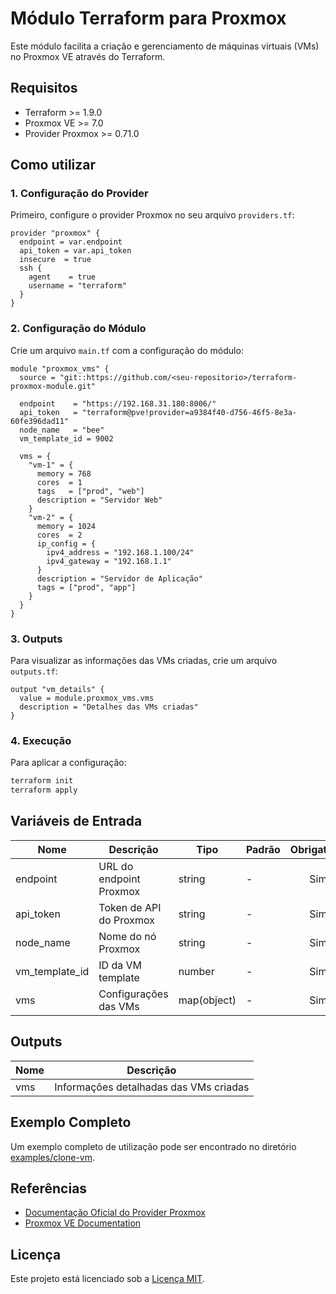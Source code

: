# Módulo Terraform para Proxmox

Este módulo facilita a criação e gerenciamento de máquinas virtuais (VMs) no Proxmox VE através do Terraform.

## Requisitos

- Terraform >= 1.9.0
- Proxmox VE >= 7.0
- Provider Proxmox >= 0.71.0

## Como utilizar

### 1. Configuração do Provider

Primeiro, configure o provider Proxmox no seu arquivo `providers.tf`:

```hcl
provider "proxmox" {
  endpoint = var.endpoint
  api_token = var.api_token
  insecure  = true
  ssh {
    agent    = true
    username = "terraform"
  }
}
```

### 2. Configuração do Módulo

Crie um arquivo `main.tf` com a configuração do módulo:

```hcl
module "proxmox_vms" {
  source = "git::https://github.com/<seu-repositorio>/terraform-proxmox-module.git"

  endpoint    = "https://192.168.31.180:8006/"
  api_token   = "terraform@pve!provider=a9384f40-d756-46f5-8e3a-60fe396dad11"
  node_name   = "bee"
  vm_template_id = 9002

  vms = {
    "vm-1" = {
      memory = 768
      cores  = 1
      tags   = ["prod", "web"]
      description = "Servidor Web"
    }
    "vm-2" = {
      memory = 1024
      cores  = 2
      ip_config = {
        ipv4_address = "192.168.1.100/24"
        ipv4_gateway = "192.168.1.1"
      }
      description = "Servidor de Aplicação"
      tags = ["prod", "app"]
    }
  }
}
```

### 3. Outputs

Para visualizar as informações das VMs criadas, crie um arquivo `outputs.tf`:

```hcl
output "vm_details" {
  value = module.proxmox_vms.vms
  description = "Detalhes das VMs criadas"
}
```

### 4. Execução

Para aplicar a configuração:

```bash
terraform init
terraform apply
```

## Variáveis de Entrada

| Nome | Descrição | Tipo | Padrão | Obrigatório |
|------|-----------|------|--------|:-----------:|
| endpoint | URL do endpoint Proxmox | string | - | Sim |
| api_token | Token de API do Proxmox | string | - | Sim |
| node_name | Nome do nó Proxmox | string | - | Sim |
| vm_template_id | ID da VM template | number | - | Sim |
| vms | Configurações das VMs | map(object) | - | Sim |

## Outputs

| Nome | Descrição |
|------|-----------|
| vms | Informações detalhadas das VMs criadas |

## Exemplo Completo

Um exemplo completo de utilização pode ser encontrado no diretório [examples/clone-vm](./examples/clone-vm).

## Referências

- [Documentação Oficial do Provider Proxmox](https://registry.terraform.io/providers/bpg/proxmox/latest/docs)
- [Proxmox VE Documentation](https://pve.proxmox.com/wiki/Main_Page)

## Licença

Este projeto está licenciado sob a [Licença MIT](LICENSE).